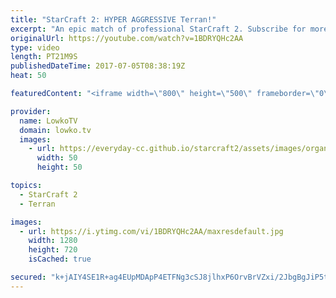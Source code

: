 ```yaml
---
title: "StarCraft 2: HYPER AGGRESSIVE Terran!"
excerpt: "An epic match of professional StarCraft 2. Subscribe for more videos: http://lowko.tv/youtube Epic Zerg vs Terran: https://goo.gl/GJuLSh  In this Protoss vs Terran we watch a hyper-aggressive Terran player face off against Neeb. Neeb is one of the best defensive Protoss players in the world but SpeCIaL's"
originalUrl: https://youtube.com/watch?v=1BDRYQHc2AA
type: video
length: PT21M9S
publishedDateTime: 2017-07-05T08:38:19Z
heat: 50

featuredContent: "<iframe width=\"800\" height=\"500\" frameborder=\"0\" src=\"https://www.youtube.com/embed/1BDRYQHc2AA\" allow=\"accelerometer; autoplay; encrypted-media; gyroscope; picture-in-picture\" allowfullscreen></iframe>"

provider:
  name: LowkoTV
  domain: lowko.tv
  images:
    - url: https://everyday-cc.github.io/starcraft2/assets/images/organizations/lowko.tv-50x50.jpg
      width: 50
      height: 50

topics:
  - StarCraft 2
  - Terran

images:
  - url: https://i.ytimg.com/vi/1BDRYQHc2AA/maxresdefault.jpg
    width: 1280
    height: 720
    isCached: true

secured: "k+jAIY4SE1R+ag4EUpMDApP4ETFNg3cSJ8jlhxP6OrvBrVZxi/2JbgBgJiP5toFpFkfEhUdLyFv+SfX84hRPPKrg6wEX8eHjkKbXLUXuBk42pGVFdtuUR40sW5SUd6hNSIxnP0XbiVKPRSUkmJPAYFmIjMk0MRp3alVjOdsQkYRN9tptHfL1XwnjVVoRAZtGxs0GUgscJb9qxcKT+ZVWlO/yh2t+FXS0O/hfjhH3w3b/94GORTcgqkd5ZgHdU8LDq6Ske642uul+UAGmV7Zk23uSx4ytOUwTwYIpcvNei/qsC8HiKXEdZg62ED38gW+LMxuO8EDnFPtVEe+hpxZzMLRn6wEMRk+e76rBlKZCpmleYXG9Nau+1c7gHDmkwRPmqmdU/88JX8vm+s4BFIeAou+qPILhoHMq5iT9LfSnWbmKS2RBAALGxRSdcMBK4uTv;MzNe0Tg6DccDs8jChBZk3A=="
---
```


